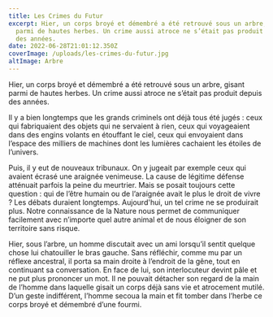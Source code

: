 ```yaml
---
title: Les Crimes du Futur
excerpt: Hier, un corps broyé et démembré a été retrouvé sous un arbre, gisant
  parmi de hautes herbes. Un crime aussi atroce ne s’était pas produit depuis
  des années.
date: 2022-06-28T21:01:12.350Z
coverImage: /uploads/les-crimes-du-futur.jpg
altImage: Arbre
---
```

Hier, un corps broyé et démembré a été retrouvé sous un arbre, gisant parmi de hautes herbes. Un crime aussi atroce ne s’était pas produit depuis des années.

Il y a bien longtemps que les grands criminels ont déjà tous été jugés : ceux qui fabriquaient des objets qui ne servaient à rien, ceux qui voyageaient dans des engins volants en étouffant le ciel, ceux qui envoyaient dans l’espace des milliers de machines dont les lumières cachaient les étoiles de l’univers.

Puis, il y eut de nouveaux tribunaux. On y jugeait par exemple ceux qui avaient écrasé une araignée venimeuse. La cause de légitime défense atténuait parfois la peine du meurtrier. Mais se posait toujours cette question : qui de l’être humain ou de l’araignée avait le plus le droit de vivre ? Les débats duraient longtemps. Aujourd'hui, un tel crime ne se produirait plus. Notre connaissance de la Nature nous permet de communiquer facilement avec n’importe quel autre animal et de nous éloigner de son territoire sans risque.

Hier, sous l’arbre, un homme discutait avec un ami lorsqu’il sentit quelque chose lui chatouiller le bras gauche. Sans réfléchir, comme mu par un réflexe ancestral, il porta sa main droite à l’endroit de la gêne, tout en continuant sa conversation. En face de lui, son interlocuteur devint pâle et ne put plus prononcer un mot. Il ne pouvait détacher son regard de la main de l’homme dans laquelle gisait un corps déjà sans vie et atrocement mutilé. D’un geste indifférent, l’homme secoua la main et fit tomber dans l’herbe ce corps broyé et démembré d’une fourmi.